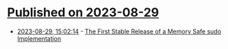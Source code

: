 # [Published on 2023-08-29](index.md)

* [2023-08-29, 15:02:14](https://lobste.rs/s/otrtnn/first_stable_release_memory_safe_sudo) - [The First Stable Release of a Memory Safe sudo Implementation](https://www.memorysafety.org/blog/sudo-first-stable-release/)
